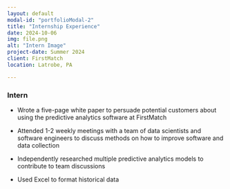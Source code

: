```yaml
---
layout: default
modal-id: "portfolioModal-2"
title: "Internship Experience"
date: 2024-10-06
img: file.png
alt: "Intern Image"
project-date: Summer 2024
client: FirstMatch
location: Latrobe, PA

---
```

### **Intern**
- Wrote a five-page white paper to persuade potential customers about using the predictive analytics software at FirstMatch

 - Attended 1-2 weekly meetings with a team of data scientists and software engineers to discuss methods on how to improve software and data collection

 - Independently researched multiple predictive analytics models to contribute to team discussions

 - Used Excel to format historical data


